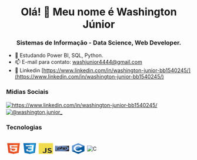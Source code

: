 <h1 align="center">Olá! 👋 Meu nome é Washington Júnior</h1>

<h3 align="center">Sistemas de Informação - Data Science, Web Developer.</h3>
  
- 🌱 Estudando Power BI, SQL, Python.
- 📫 E-mail para contato: washjunior4444@gmail.com
- 📄 Linkedin [https://www.linkedin.com/in/washington-junior-bb1540245/](https://www.linkedin.com/in/washington-junior-bb1540245/)

<h3 align="left">Midias Sociais</h3>
<p align="left">
  <a href="https://www.linkedin.com/in/washington-junior-bb1540245/" target="blank"><img align="center" src="https://raw.githubusercontent.com/rahuldkjain/github-profile-readme-generator/master/src/images/icons/Social/linked-in-alt.svg" alt="https://www.linkedin.com/in/washington-junior-bb1540245/" height="30" width="40" /></a>
  <a href="https://www.instagram.com/washington.junior_/" target="blank"><img align="center" src="https://raw.githubusercontent.com/rahuldkjain/github-profile-readme-generator/master/src/images/icons/Social/instagram.svg" alt="@washington.junior_" height="30" width="40" /></a>
</p>

<h3 align="Left">Tecnologias</h3>
<div style="display: inline_block"><br>
  <img align="center" alt="HTML" height="30" width="40" src="https://raw.githubusercontent.com/devicons/devicon/master/icons/html5/html5-original.svg">
  <img align="center" alt="CSS" height="30" width="40" src="https://raw.githubusercontent.com/devicons/devicon/master/icons/css3/css3-original.svg">
   <img align="center" alt="Java Script" height="30" width="40" src="https://raw.githubusercontent.com/devicons/devicon/master/icons/javascript/javascript-original.svg">
  <img align="center" alt="PHP" height="30" width="40" src="https://raw.githubusercontent.com/devicons/devicon/master/icons/php/php-original.svg">
  <img align="center" alt="C" height="30" width="40" src="https://raw.githubusercontent.com/devicons/devicon/master/icons/c/c-original.svg">
  <img align="center" alt="C" height="30" width="40" src="https://raw.githubusercontent.com/jmnote/z-icons/master/svg/python.svg">
</div>

##
